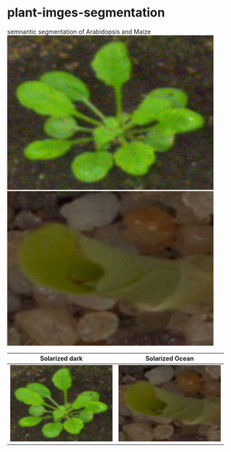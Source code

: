 # plant-imges-segmentation
semnantic segmentation of Arabidopsis and Maize
![alt test](https://github.com/sajidullah/plant-images-segmentation/blob/master/dataset/images_prepped%20train/1.png)
![alt test](https://github.com/sajidullah/plant-images-segmentation/blob/master/dataset/images_prepped%20train/36.png)


Solarized dark             |  Solarized Ocean
:-------------------------:|:-------------------------:
![](https://github.com/sajidullah/plant-images-segmentation/blob/master/dataset/images_prepped%20train/1.png)  |  ![](https://github.com/sajidullah/plant-images-segmentation/blob/master/dataset/images_prepped%20train/36.png)
